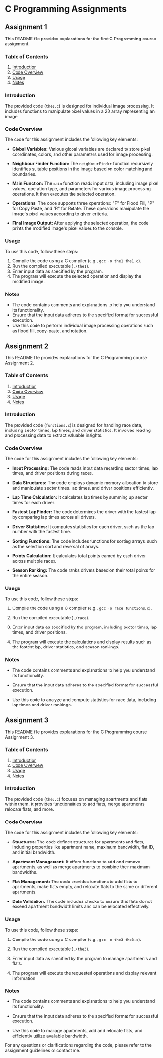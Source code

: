# C Programming Assignments

## Assignment 1

This README file provides explanations for the first C Programming course assignment.

### Table of Contents

1. [Introduction](#introduction)
2. [Code Overview](#code-overview)
3. [Usage](#usage)
4. [Notes](#notes)

### Introduction

The provided code (`the1.c`) is designed for individual image processing. It includes functions to manipulate pixel values in a 2D array representing an image.

### Code Overview

The code for this assignment includes the following key elements:

- **Global Variables:** Various global variables are declared to store pixel coordinates, colors, and other parameters used for image processing.

- **Neighbour Finder Function:** The `neighbourFinder` function recursively identifies suitable positions in the image based on color matching and boundaries.

- **Main Function:** The `main` function reads input data, including image pixel values, operation type, and parameters for various image processing operations. It then executes the selected operation.

- **Operations:** The code supports three operations: "F" for Flood Fill, "P" for Copy Paste, and "R" for Rotate. These operations manipulate the image's pixel values according to given criteria.

- **Final Image Output:** After applying the selected operation, the code prints the modified image's pixel values to the console.

### Usage

To use this code, follow these steps:

1. Compile the code using a C compiler (e.g., `gcc -o the1 the1.c`).
2. Run the compiled executable (`./the1`).
3. Enter input data as specified by the program.
4. The program will execute the selected operation and display the modified image.

### Notes

- The code contains comments and explanations to help you understand its functionality.
- Ensure that the input data adheres to the specified format for successful execution.
- Use this code to perform individual image processing operations such as flood fill, copy-paste, and rotation.

## Assignment 2

This README file provides explanations for the C Programming course Assignment 2.

### Table of Contents

1. [Introduction](#introduction)
2. [Code Overview](#code-overview)
3. [Usage](#usage)
4. [Notes](#notes)

### Introduction

The provided code (`functions.c`) is designed for handling race data, including sector times, lap times, and driver statistics. It involves reading and processing data to extract valuable insights.

### Code Overview

The code for this assignment includes the following key elements:

- **Input Processing:** The code reads input data regarding sector times, lap times, and driver positions during races.

- **Data Structures:** The code employs dynamic memory allocation to store and manipulate sector times, lap times, and driver positions efficiently.

- **Lap Time Calculation:** It calculates lap times by summing up sector times for each driver.

- **Fastest Lap Finder:** The code determines the driver with the fastest lap by comparing lap times across all drivers.

- **Driver Statistics:** It computes statistics for each driver, such as the lap number with the fastest time.

- **Sorting Functions:** The code includes functions for sorting arrays, such as the selection sort and reversal of arrays.

- **Points Calculation:** It calculates total points earned by each driver across multiple races.

- **Season Ranking:** The code ranks drivers based on their total points for the entire season.

### Usage

To use this code, follow these steps:

1. Compile the code using a C compiler (e.g., `gcc -o race functions.c`).

2. Run the compiled executable (`./race`).

3. Enter input data as specified by the program, including sector times, lap times, and driver positions.

4. The program will execute the calculations and display results such as the fastest lap, driver statistics, and season rankings.

### Notes

- The code contains comments and explanations to help you understand its functionality.

- Ensure that the input data adheres to the specified format for successful execution.

- Use this code to analyze and compute statistics for race data, including lap times and driver rankings.

## Assignment 3

This README file provides explanations for the C Programming course Assignment 3.

### Table of Contents

1. [Introduction](#introduction)
2. [Code Overview](#code-overview)
3. [Usage](#usage)
4. [Notes](#notes)

### Introduction

The provided code (`the3.c`) focuses on managing apartments and flats within them. It provides functionalities to add flats, merge apartments, relocate flats, and more.

### Code Overview

The code for this assignment includes the following key elements:

- **Structures:** The code defines structures for apartments and flats, including properties like apartment name, maximum bandwidth, flat ID, and initial bandwidth.

- **Apartment Management:** It offers functions to add and remove apartments, as well as merge apartments to combine their maximum bandwidths.

- **Flat Management:** The code provides functions to add flats to apartments, make flats empty, and relocate flats to the same or different apartments.

- **Data Validation:** The code includes checks to ensure that flats do not exceed apartment bandwidth limits and can be relocated effectively.

### Usage

To use this code, follow these steps:

1. Compile the code using a C compiler (e.g., `gcc -o the3 the3.c`).

2. Run the compiled executable (`./the3`).

3. Enter input data as specified by the program to manage apartments and flats.

4. The program will execute the requested operations and display relevant information.

### Notes

- The code contains comments and explanations to help you understand its functionality.

- Ensure that the input data adheres to the specified format for successful execution.

- Use this code to manage apartments, add and relocate flats, and efficiently utilize available bandwidth.

For any questions or clarifications regarding the code, please refer to the assignment guidelines or contact me.

